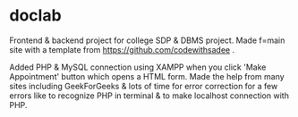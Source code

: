 # doclab

Frontend & backend project for college SDP & DBMS project. Made f=main site with a template from https://github.com/codewithsadee .

Added PHP & MySQL connection using XAMPP when you click 'Make Appointment' button which opens a HTML form. Made the help from many sites including GeekForGeeks & lots of time for error correction for a few errors like to recognize PHP in terminal & to make localhost connection with PHP.
